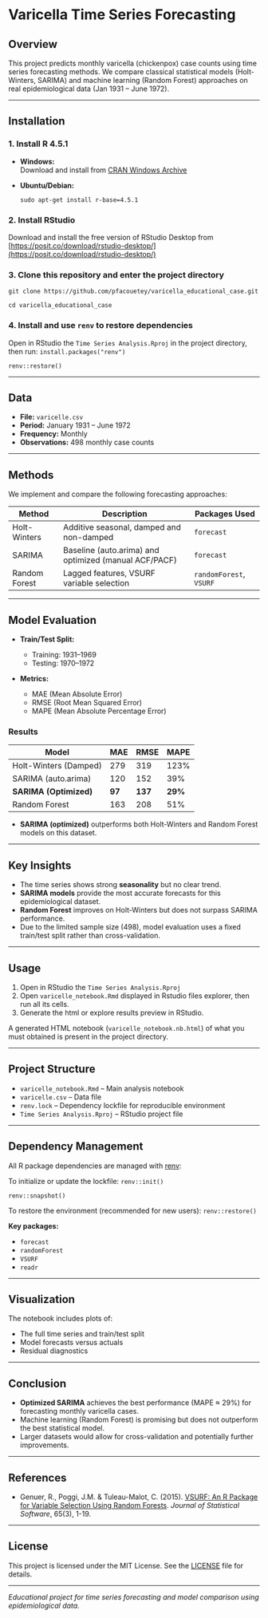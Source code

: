 # Varicella Time Series Forecasting

## Overview

This project predicts monthly varicella (chickenpox) case counts using time series forecasting methods. We compare classical statistical models (Holt-Winters, SARIMA) and machine learning (Random Forest) approaches on real epidemiological data (Jan 1931 – June 1972).

---

## Installation

### 1. Install R 4.5.1

- **Windows:**  
  Download and install from [CRAN Windows Archive](https://cran.r-project.org/bin/windows/base/old/4.5.1/)

- **Ubuntu/Debian:**

  `sudo apt-get install r-base=4.5.1`

### 2. Install RStudio
 Download and install the free version of RStudio Desktop from [https://posit.co/download/rstudio-desktop/](https://posit.co/download/rstudio-desktop/)

### 3. Clone this repository and enter the project directory
 `git clone https://github.com/pfacouetey/varicella_educational_case.git`
 
 `cd varicella_educational_case`

### 4. Install and use `renv` to restore dependencies
Open in RStudio the `Time Series Analysis.Rproj` in the project directory, then run:
 `install.packages("renv")`

 `renv::restore()`

---

## Data

- **File:** `varicelle.csv`
- **Period:** January 1931 – June 1972
- **Frequency:** Monthly
- **Observations:** 498 monthly case counts

---

## Methods

We implement and compare the following forecasting approaches:

| Method           | Description                                      | Packages Used                  |
|------------------|--------------------------------------------------|-------------------------------|
| Holt-Winters     | Additive seasonal, damped and non-damped         | `forecast`                    |
| SARIMA           | Baseline (auto.arima) and optimized (manual ACF/PACF) | `forecast`                |
| Random Forest    | Lagged features, VSURF variable selection         | `randomForest`, `VSURF`       |

---

## Model Evaluation

- **Train/Test Split:**  
  - Training: 1931–1969  
  - Testing: 1970–1972

- **Metrics:**  
  - MAE (Mean Absolute Error)  
  - RMSE (Root Mean Squared Error)  
  - MAPE (Mean Absolute Percentage Error)

### Results

| Model                   | MAE    | RMSE   | MAPE   |
|-------------------------|--------|--------|--------|
| Holt-Winters (Damped)   | 279    | 319    | 123%   |
| SARIMA (auto.arima)     | 120    | 152    | 39%    |
| **SARIMA (Optimized)**  | **97** | **137**| **29%**|
| Random Forest           | 163    | 208    | 51%    |

- **SARIMA (optimized)** outperforms both Holt-Winters and Random Forest models on this dataset.

---

## Key Insights

- The time series shows strong **seasonality** but no clear trend.
- **SARIMA models** provide the most accurate forecasts for this epidemiological dataset.
- **Random Forest** improves on Holt-Winters but does not surpass SARIMA performance.
- Due to the limited sample size (498), model evaluation uses a fixed train/test split rather than cross-validation.

---

## Usage

1. Open in RStudio the `Time Series Analysis.Rproj`
2. Open `varicelle_notebook.Rmd` displayed in Rstudio files explorer, then run all its cells.
3. Generate the html or explore results preview in RStudio.

A generated HTML notebook (`varicelle_notebook.nb.html`) of what you must obtained is present in the project directory.

---

## Project Structure

- `varicelle_notebook.Rmd` – Main analysis notebook
- `varicelle.csv` – Data file
- `renv.lock` – Dependency lockfile for reproducible environment
- `Time Series Analysis.Rproj` – RStudio project file

---

## Dependency Management

All R package dependencies are managed with [renv](https://rstudio.github.io/renv/):

To initialize or update the lockfile:
`renv::init()`

`renv::snapshot()`

To restore the environment (recommended for new users):
`renv::restore()`

**Key packages:**  
- `forecast`
- `randomForest`
- `VSURF`
- `readr`

---

## Visualization

The notebook includes plots of:
- The full time series and train/test split
- Model forecasts versus actuals
- Residual diagnostics

---

## Conclusion

- **Optimized SARIMA** achieves the best performance (MAPE ≈ 29%) for forecasting monthly varicella cases.
- Machine learning (Random Forest) is promising but does not outperform the best statistical model.
- Larger datasets would allow for cross-validation and potentially further improvements.

---

## References

- Genuer, R., Poggi, J.M. & Tuleau-Malot, C. (2015). [VSURF: An R Package for Variable Selection Using Random Forests](https://journal.r-project.org/archive/2015-2/genuer-poggi-tuleaumalot.pdf). *Journal of Statistical Software*, 65(3), 1-19.

---

## License

This project is licensed under the MIT License. See the [LICENSE](LICENSE) file for details.

---

*Educational project for time series forecasting and model comparison using epidemiological data.*




